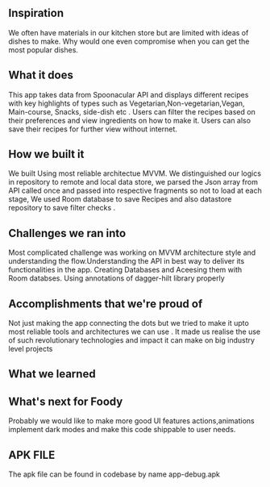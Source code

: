## Inspiration
We often have materials in our kitchen store but are limited with ideas of dishes to make. Why would one even compromise when you can get the most popular dishes. 

## What it does
This app takes data from Spoonacular API and displays different recipes with key highlights of types such as Vegetarian,Non-vegetarian,Vegan, Main-course, Snacks, side-dish etc . Users can filter the recipes based on their preferences and view ingredients on how to make it.
Users can also save their recipes for further view without internet.

## How we built it

We built Using most reliable architectue MVVM. We distinguished our logics in repository to remote and local data store, we parsed the Json array from API called once and passed into respective fragments so not to load at each stage, We used Room database to save Recipes and also datastore repository to save filter checks .

## Challenges we ran into

Most complicated challenge was working on MVVM architecture style and understanding the flow.Understanding the API in best way to deliver its functionalities in the app. Creating Databases and Aceesing them with Room databses. Using annotations of dagger-hilt library properly  

## Accomplishments that we're proud of
Not just making the app connecting the dots but we tried to make it upto most reliable tools and architectures we can use . It made us realise the use of such revolutionary technologies and impact it can make on big industry level projects

## What we learned

## What's next for Foody 
Probably we would like to make more good UI features actions,animations implement dark modes and make this code shippable to user needs.
## APK FILE 
The apk file can be found in codebase by name app-debug.apk

